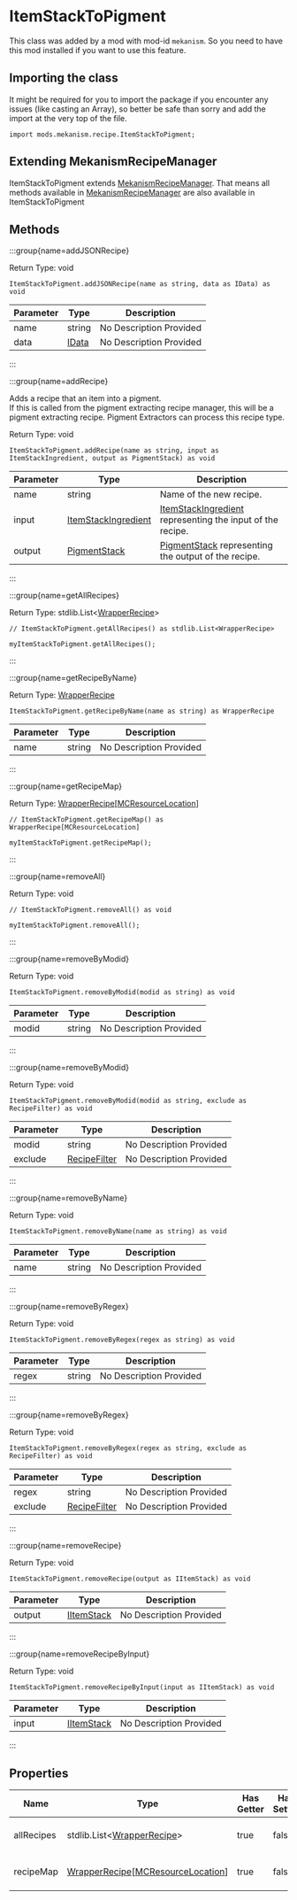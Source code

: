 # ItemStackToPigment

This class was added by a mod with mod-id `mekanism`. So you need to have this mod installed if you
want to use this feature.

## Importing the class

It might be required for you to import the package if you encounter any issues (like casting an
Array), so better be safe than sorry and add the import at the very top of the file.

```zenscript
import mods.mekanism.recipe.ItemStackToPigment;
```

## Extending MekanismRecipeManager

ItemStackToPigment extends [MekanismRecipeManager](/mods/Mekanism/recipe/MekanismRecipeManager).
That means all methods available
in [MekanismRecipeManager](/mods/Mekanism/recipe/MekanismRecipeManager) are also available in
ItemStackToPigment

## Methods

:::group{name=addJSONRecipe}

Return Type: void

```zenscript
ItemStackToPigment.addJSONRecipe(name as string, data as IData) as void
```

| Parameter | Type | Description |
|-----------|------|-------------|
| name | string | No Description Provided |
| data | [IData](/vanilla/api/data/IData) | No Description Provided |

:::

:::group{name=addRecipe}

Adds a recipe that an item into a pigment.
<br>
If this is called from the pigment extracting recipe manager, this will be a pigment extracting
recipe. Pigment Extractors can process this recipe type.

Return Type: void

```zenscript
ItemStackToPigment.addRecipe(name as string, input as ItemStackIngredient, output as PigmentStack) as void
```

| Parameter | Type | Description |
|-----------|------|-------------|
| name | string | Name of the new recipe. |
| input | [ItemStackIngredient](/mods/Mekanism/api/ingredient/ItemStackIngredient) | [ItemStackIngredient](/mods/Mekanism/api/ingredient/ItemStackIngredient) representing the input of the recipe. |
| output | [PigmentStack](/mods/Mekanism/api/chemical/PigmentStack) | [PigmentStack](/mods/Mekanism/api/chemical/PigmentStack) representing the output of the recipe. |

:::

:::group{name=getAllRecipes}

Return Type: stdlib.List&lt;[WrapperRecipe](/vanilla/api/recipe/WrapperRecipe)&gt;

```zenscript
// ItemStackToPigment.getAllRecipes() as stdlib.List<WrapperRecipe>

myItemStackToPigment.getAllRecipes();
```

:::

:::group{name=getRecipeByName}

Return Type: [WrapperRecipe](/vanilla/api/recipe/WrapperRecipe)

```zenscript
ItemStackToPigment.getRecipeByName(name as string) as WrapperRecipe
```

| Parameter | Type | Description |
|-----------|------|-------------|
| name | string | No Description Provided |

:::

:::group{name=getRecipeMap}

Return
Type: [WrapperRecipe](/vanilla/api/recipe/WrapperRecipe)[[MCResourceLocation](/vanilla/api/util/MCResourceLocation)]

```zenscript
// ItemStackToPigment.getRecipeMap() as WrapperRecipe[MCResourceLocation]

myItemStackToPigment.getRecipeMap();
```

:::

:::group{name=removeAll}

Return Type: void

```zenscript
// ItemStackToPigment.removeAll() as void

myItemStackToPigment.removeAll();
```

:::

:::group{name=removeByModid}

Return Type: void

```zenscript
ItemStackToPigment.removeByModid(modid as string) as void
```

| Parameter | Type | Description |
|-----------|------|-------------|
| modid | string | No Description Provided |

:::

:::group{name=removeByModid}

Return Type: void

```zenscript
ItemStackToPigment.removeByModid(modid as string, exclude as RecipeFilter) as void
```

| Parameter | Type | Description |
|-----------|------|-------------|
| modid | string | No Description Provided |
| exclude | [RecipeFilter](/vanilla/api/recipe/RecipeFilter) | No Description Provided |

:::

:::group{name=removeByName}

Return Type: void

```zenscript
ItemStackToPigment.removeByName(name as string) as void
```

| Parameter | Type | Description |
|-----------|------|-------------|
| name | string | No Description Provided |

:::

:::group{name=removeByRegex}

Return Type: void

```zenscript
ItemStackToPigment.removeByRegex(regex as string) as void
```

| Parameter | Type | Description |
|-----------|------|-------------|
| regex | string | No Description Provided |

:::

:::group{name=removeByRegex}

Return Type: void

```zenscript
ItemStackToPigment.removeByRegex(regex as string, exclude as RecipeFilter) as void
```

| Parameter | Type | Description |
|-----------|------|-------------|
| regex | string | No Description Provided |
| exclude | [RecipeFilter](/vanilla/api/recipe/RecipeFilter) | No Description Provided |

:::

:::group{name=removeRecipe}

Return Type: void

```zenscript
ItemStackToPigment.removeRecipe(output as IItemStack) as void
```

| Parameter | Type | Description |
|-----------|------|-------------|
| output | [IItemStack](/vanilla/api/items/IItemStack) | No Description Provided |

:::

:::group{name=removeRecipeByInput}

Return Type: void

```zenscript
ItemStackToPigment.removeRecipeByInput(input as IItemStack) as void
```

| Parameter | Type | Description |
|-----------|------|-------------|
| input | [IItemStack](/vanilla/api/items/IItemStack) | No Description Provided |

:::

## Properties

| Name | Type | Has Getter | Has Setter | Description |
|------|------|------------|------------|-------------|
| allRecipes | stdlib.List&lt;[WrapperRecipe](/vanilla/api/recipe/WrapperRecipe)&gt; | true | false | No Description Provided |
| recipeMap | [WrapperRecipe](/vanilla/api/recipe/WrapperRecipe)[[MCResourceLocation](/vanilla/api/util/MCResourceLocation)] | true | false | No Description Provided |

